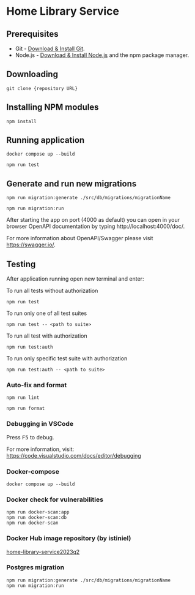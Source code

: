 # Home Library Service

## Prerequisites

- Git - [Download & Install Git](https://git-scm.com/downloads).
- Node.js - [Download & Install Node.js](https://nodejs.org/en/download/) and the npm package manager.

## Downloading

```
git clone {repository URL}
```

## Installing NPM modules

```
npm install
```

## Running application

```
docker compose up --build

npm run test
```

## Generate and run new migrations

```
npm run migration:generate ./src/db/migrations/migrationName

npm run migration:run
```

After starting the app on port (4000 as default) you can open
in your browser OpenAPI documentation by typing http://localhost:4000/doc/.

For more information about OpenAPI/Swagger please visit https://swagger.io/.

## Testing

After application running open new terminal and enter:

To run all tests without authorization

```
npm run test
```

To run only one of all test suites

```
npm run test -- <path to suite>
```

To run all test with authorization

```
npm run test:auth
```

To run only specific test suite with authorization

```
npm run test:auth -- <path to suite>
```

### Auto-fix and format

```
npm run lint
```

```
npm run format
```

### Debugging in VSCode

Press <kbd>F5</kbd> to debug.

For more information, visit: https://code.visualstudio.com/docs/editor/debugging

### Docker-compose

```
docker compose up --build
```

### Docker check for vulnerabilities

```
npm run docker-scan:app
npm run docker-scan:db
npm run docker-scan
```

### Docker Hub image repository (by istiniel)

[home-library-service2023q2](https://hub.docker.com/search?q=home-library-service2023q2)

### Postgres migration

```
npm run migration:generate ./src/db/migrations/migrationName
npm run migration:run
```

